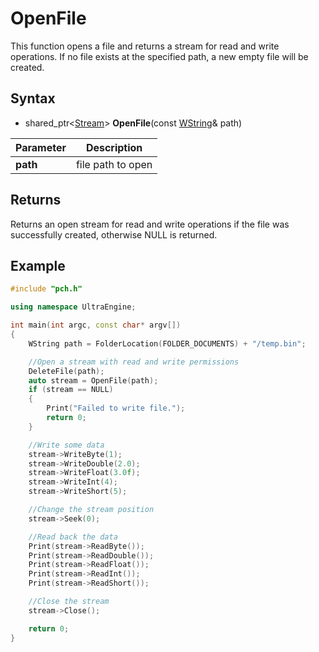 # OpenFile

This function opens a file and returns a stream for read and write operations. If no file exists at the specified path, a new empty file will be created.

## Syntax

- shared_ptr<[Stream](Stream.md)\> **OpenFile**(const [WString](WString.md)& path)

| Parameter | Description |
|---|---|
| **path** | file path to open |

## Returns

Returns an open stream for read and write operations if the file was successfully created, otherwise NULL is returned.

## Example

```c++
#include "pch.h"

using namespace UltraEngine;

int main(int argc, const char* argv[])
{
    WString path = FolderLocation(FOLDER_DOCUMENTS) + "/temp.bin";

    //Open a stream with read and write permissions
    DeleteFile(path);
    auto stream = OpenFile(path);
    if (stream == NULL)
    {
        Print("Failed to write file.");
        return 0;
    }

    //Write some data
    stream->WriteByte(1);
    stream->WriteDouble(2.0);
    stream->WriteFloat(3.0f);
    stream->WriteInt(4);
    stream->WriteShort(5);

    //Change the stream position
    stream->Seek(0);

    //Read back the data
    Print(stream->ReadByte());
    Print(stream->ReadDouble());
    Print(stream->ReadFloat());
    Print(stream->ReadInt());
    Print(stream->ReadShort());

    //Close the stream
    stream->Close();

    return 0;
}
```